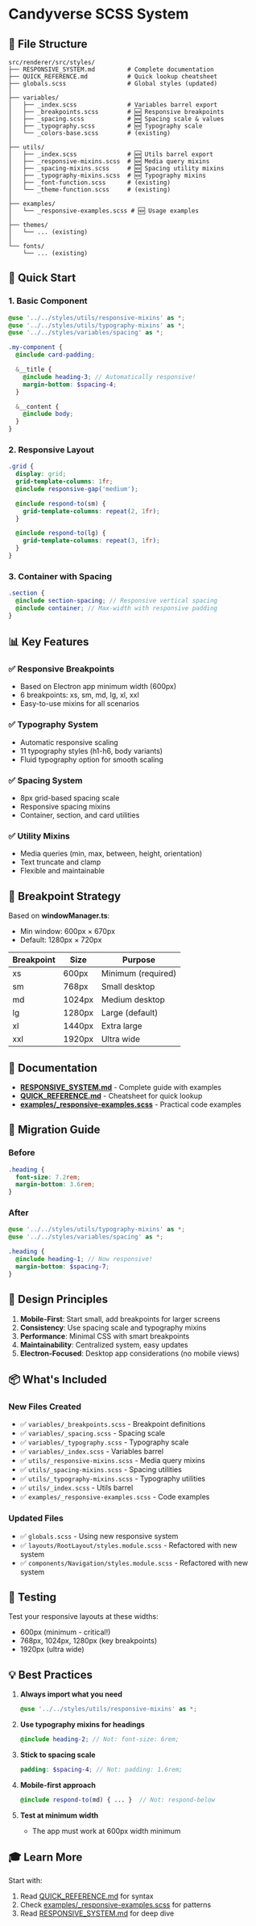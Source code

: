 # Candyverse SCSS System

## 📁 File Structure

```
src/renderer/src/styles/
├── RESPONSIVE_SYSTEM.md         # Complete documentation
├── QUICK_REFERENCE.md           # Quick lookup cheatsheet
├── globals.scss                 # Global styles (updated)
│
├── variables/
│   ├── _index.scss              # Variables barrel export
│   ├── _breakpoints.scss        # 🆕 Responsive breakpoints
│   ├── _spacing.scss            # 🆕 Spacing scale & values
│   ├── _typography.scss         # 🆕 Typography scale
│   └── _colors-base.scss        # (existing)
│
├── utils/
│   ├── _index.scss              # 🆕 Utils barrel export
│   ├── _responsive-mixins.scss  # 🆕 Media query mixins
│   ├── _spacing-mixins.scss     # 🆕 Spacing utility mixins
│   ├── _typography-mixins.scss  # 🆕 Typography mixins
│   ├── _font-function.scss      # (existing)
│   └── _theme-function.scss     # (existing)
│
├── examples/
│   └── _responsive-examples.scss # 🆕 Usage examples
│
├── themes/
│   └── ... (existing)
│
└── fonts/
    └── ... (existing)
```

## 🚀 Quick Start

### 1. Basic Component

```scss
@use '../../styles/utils/responsive-mixins' as *;
@use '../../styles/utils/typography-mixins' as *;
@use '../../styles/variables/spacing' as *;

.my-component {
  @include card-padding;

  &__title {
    @include heading-3; // Automatically responsive!
    margin-bottom: $spacing-4;
  }

  &__content {
    @include body;
  }
}
```

### 2. Responsive Layout

```scss
.grid {
  display: grid;
  grid-template-columns: 1fr;
  @include responsive-gap('medium');

  @include respond-to(sm) {
    grid-template-columns: repeat(2, 1fr);
  }

  @include respond-to(lg) {
    grid-template-columns: repeat(3, 1fr);
  }
}
```

### 3. Container with Spacing

```scss
.section {
  @include section-spacing; // Responsive vertical spacing
  @include container; // Max-width with responsive padding
}
```

## 📊 Key Features

### ✅ Responsive Breakpoints

- Based on Electron app minimum width (600px)
- 6 breakpoints: xs, sm, md, lg, xl, xxl
- Easy-to-use mixins for all scenarios

### ✅ Typography System

- Automatic responsive scaling
- 11 typography styles (h1-h6, body variants)
- Fluid typography option for smooth scaling

### ✅ Spacing System

- 8px grid-based spacing scale
- Responsive spacing mixins
- Container, section, and card utilities

### ✅ Utility Mixins

- Media queries (min, max, between, height, orientation)
- Text truncate and clamp
- Flexible and maintainable

## 🎯 Breakpoint Strategy

Based on **windowManager.ts**:

- Min window: 600px × 670px
- Default: 1280px × 720px

| Breakpoint | Size   | Purpose            |
| ---------- | ------ | ------------------ |
| xs         | 600px  | Minimum (required) |
| sm         | 768px  | Small desktop      |
| md         | 1024px | Medium desktop     |
| lg         | 1280px | Large (default)    |
| xl         | 1440px | Extra large        |
| xxl        | 1920px | Ultra wide         |

## 📝 Documentation

- **[RESPONSIVE_SYSTEM.md](./RESPONSIVE_SYSTEM.md)** - Complete guide with examples
- **[QUICK_REFERENCE.md](./QUICK_REFERENCE.md)** - Cheatsheet for quick lookup
- **[examples/\_responsive-examples.scss](./examples/_responsive-examples.scss)** - Practical code examples

## 🔧 Migration Guide

### Before

```scss
.heading {
  font-size: 7.2rem;
  margin-bottom: 3.6rem;
}
```

### After

```scss
@use '../../styles/utils/typography-mixins' as *;
@use '../../styles/variables/spacing' as *;

.heading {
  @include heading-1; // Now responsive!
  margin-bottom: $spacing-7;
}
```

## 🎨 Design Principles

1. **Mobile-First**: Start small, add breakpoints for larger screens
2. **Consistency**: Use spacing scale and typography mixins
3. **Performance**: Minimal CSS with smart breakpoints
4. **Maintainability**: Centralized system, easy updates
5. **Electron-Focused**: Desktop app considerations (no mobile views)

## 📦 What's Included

### New Files Created

- ✅ `variables/_breakpoints.scss` - Breakpoint definitions
- ✅ `variables/_spacing.scss` - Spacing scale
- ✅ `variables/_typography.scss` - Typography scale
- ✅ `variables/_index.scss` - Variables barrel
- ✅ `utils/_responsive-mixins.scss` - Media query mixins
- ✅ `utils/_spacing-mixins.scss` - Spacing utilities
- ✅ `utils/_typography-mixins.scss` - Typography utilities
- ✅ `utils/_index.scss` - Utils barrel
- ✅ `examples/_responsive-examples.scss` - Code examples

### Updated Files

- ✅ `globals.scss` - Using new responsive system
- ✅ `layouts/RootLayout/styles.module.scss` - Refactored with new system
- ✅ `components/Navigation/styles.module.scss` - Refactored with new system

## 🧪 Testing

Test your responsive layouts at these widths:

- 600px (minimum - critical!)
- 768px, 1024px, 1280px (key breakpoints)
- 1920px (ultra wide)

## 💡 Best Practices

1. **Always import what you need**

   ```scss
   @use '../../styles/utils/responsive-mixins' as *;
   ```

2. **Use typography mixins for headings**

   ```scss
   @include heading-2; // Not: font-size: 6rem;
   ```

3. **Stick to spacing scale**

   ```scss
   padding: $spacing-4; // Not: padding: 1.6rem;
   ```

4. **Mobile-first approach**

   ```scss
   @include respond-to(md) { ... }  // Not: respond-below
   ```

5. **Test at minimum width**
   - The app must work at 600px width minimum

## 🎓 Learn More

Start with:

1. Read [QUICK_REFERENCE.md](./QUICK_REFERENCE.md) for syntax
2. Check [examples/\_responsive-examples.scss](./examples/_responsive-examples.scss) for patterns
3. Read [RESPONSIVE_SYSTEM.md](./RESPONSIVE_SYSTEM.md) for deep dive
